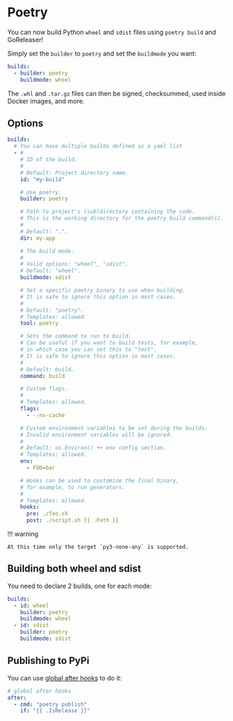 # Poetry

<!-- md:version v2.9 -->

<!-- md:alpha -->

You can now build Python `wheel` and `sdist` files using `poetry build` and
GoReleaser!

Simply set the `builder` to `poetry` and set the `buildmode` you want:

```yaml title=".goreleaser.yaml"
builds:
  - builder: poetry
    buildmode: wheel
```

The `.whl` and `.tar.gz` files can then be signed, checksummed, used inside
Docker images, and more.

## Options

```yaml title=".goreleaser.yaml"
builds:
  # You can have multiple builds defined as a yaml list
  - #
    # ID of the build.
    #
    # Default: Project directory name.
    id: "my-build"

    # Use poetry.
    builder: poetry

    # Path to project's (sub)directory containing the code.
    # This is the working directory for the poetry build command(s).
    #
    # Default: ".".
    dir: my-app

    # The build mode.
    #
    # Valid options: "wheel", "sdist".
    # Default: "wheel".
    buildmode: sdist

    # Set a specific poetry binary to use when building.
    # It is safe to ignore this option in most cases.
    #
    # Default: "poetry".
    # Templates: allowed.
    tool: poetry

    # Sets the command to run to build.
    # Can be useful if you want to build tests, for example,
    # in which case you can set this to "test".
    # It is safe to ignore this option in most cases.
    #
    # Default: build.
    command: build

    # Custom flags.
    #
    # Templates: allowed.
    flags:
      - --no-cache

    # Custom environment variables to be set during the builds.
    # Invalid environment variables will be ignored.
    #
    # Default: os.Environ() ++ env config section.
    # Templates: allowed.
    env:
      - FOO=bar

    # Hooks can be used to customize the final binary,
    # for example, to run generators.
    #
    # Templates: allowed.
    hooks:
      pre: ./foo.sh
      post: ./script.sh {{ .Path }}
```

!!! warning

    At this time only the target `py3-none-any` is supported.

## Building both wheel and sdist

You need to declare 2 builds, one for each mode:

```yaml title=".goreleaser.yaml"
builds:
  - id: wheel
    builder: poetry
    buildmode: wheel
  - id: sdist
    builder: poetry
    buildmode: sdist
```

## Publishing to PyPi

You can use [global after hooks](../hooks.md) to do it:

```yaml title=".goreleaser.yaml"
# global after hooks
after:
  - cmd: "poetry publish"
    if: "{{ .IsRelease }}"
```
